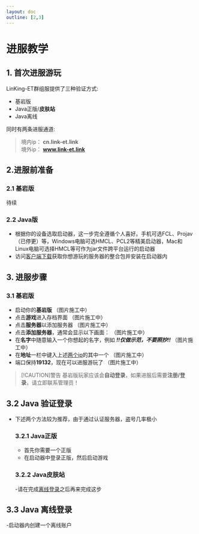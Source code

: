 ```yaml
---
layout: doc
outline: [2,3]
---
```

# 进服教学

## 1. 首次进服游玩
LinKing-ET群组服提供了三种验证方式:

- 基岩版
- Java正版/**皮肤站**
- Java离线

同时有两条进服通道:

> 境内ip： **cn.link-et.link** <a id="ip"></a><br>
> 境外ip： **www.link-et.link**

## 2.进服前准备

### 2.1 基岩版
待续

### 2.2 Java版
- 根据你的设备选取启动器，这一步完全遵循个人喜好。手机可选FCL、Projav（已停更）等，Windows电脑可选HMCL、PCL2等精美启动器，Mac和Linux电脑可选择HMCL等可作为jar文件跨平台运行的启动器
- 访问[客户端下载](/docs/guide/modpack)获取你想游玩的服务器的整合包并安装在启动器内

## 3. 进服步骤

### 3.1 基岩版
- 启动你的**基岩版**
  （图片施工中）
- 点击**游戏**进入存档界面
  （图片施工中）
- 点击**服务器**以添加服务器
  （图片施工中）
- 点击**添加服务器**，通常会显示以下画面：
  （图片施工中）
- 在**名字**中随意输入一个你想起的名字，例如 ***!!仅做示范，不要照抄!!***
  （图片施工中）
- 在**地址**一栏中键入上述[两个ip](#ip)的其中一个  （图片施工中）
- 端口保持**19132**，现在可以进服游玩了
  （图片施工中）
> [!CAUTION]警告
> 基岩版玩家应该会**自动登录**，如果进服后需要**注册/登录**，请立即联系管理员！

## 3.2 Java 验证登录
- 下述两个方法较为推荐，由于通过认证服务器，盗号几率极小

  ### 3.2.1 Java正版
  - 首先你需要一个正版
  - 在启动器中登录正版，然后启动游戏

  ### 3.2.2 Java皮肤站
  -请在完成[离线登录](#offline)之后再来完成这步

## 3.3 Java 离线登录<a id="offline"></a><br>
-启动器内创建一个离线账户
